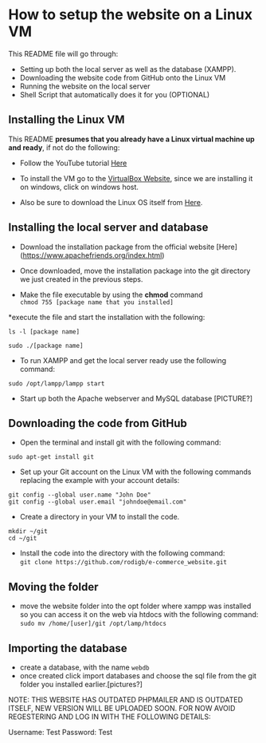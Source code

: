 # How to setup the website on a Linux VM

This README file will go through:

* Setting up both the local server as well as the database (XAMPP).
* Downloading the website code from GitHub onto the Linux VM
* Running the website on the local server
* Shell Script that automatically does it for you (OPTIONAL)

## Installing the Linux VM

This README **presumes that you already have a Linux virtual machine up and ready**, if not do the following:

- Follow the YouTube tutorial [Here](https://www.youtube.com/watch?v=hvkJv71PsCs&ab_channel=GaryExplains)

- To install the VM go to the [VirtualBox Website](https://www.virtualbox.org/wiki/Downloads), since we are
installing it on windows, click on windows host.

- Also be sure to download the Linux OS itself from [Here](https://www.kali.org/get-kali/#kali-platforms).

## Installing the local server and database

* Download the installation package from the official website [Here] (https://www.apachefriends.org/index.html)

* Once downloaded, move the installation package into the git directory we just created in the previous steps.
* Make the file executable by using the **chmod** command <br>
```chmod 755 [package name that you installed]```

*execute the file and start the installation with the following: 

```ls -l [package name]```

```sudo ./[package name]```

* To run XAMPP and get the local server ready use the following command:

```sudo /opt/lampp/lampp start```

* Start up both the Apache webserver and MySQL database [PICTURE?]

## Downloading the code from GitHub

* Open the terminal and install git with the following command: <br>

```sudo apt-get install git```

* Set up your Git account on the Linux VM with the following commands replacing the example with your account details: <br>

```git config --global user.name "John Doe" ```<br>
```git config --global user.email "johndoe@email.com"```

* Create a directory in your VM to install the code.

```mkdir ~/git```<br>
```cd ~/git```

* Install the code into the directory with the following command: <br>
```git clone https://github.com/rodigb/e-commerce_website.git```

## Moving the folder

* move the website folder into the opt folder where xampp was installed so you can access it on the web via htdocs with the following command:
```sudo mv /home/[user]/git /opt/lamp/htdocs ```

## Importing the database

* create a database, with the name ```webdb```
* once created click import databases and choose the sql file from the git folder you installed earlier.[pictures?]


NOTE: THIS WEBSITE HAS OUTDATED PHPMAILER AND IS OUTDATED ITSELF, NEW VERSION WILL BE UPLOADED SOON. FOR NOW AVOID REGESTERING AND LOG IN WITH THE FOLLOWING DETAILS:

Username: Test
Password: Test



